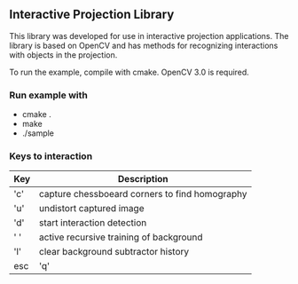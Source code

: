 ## Interactive Projection Library
This library was developed for use in interactive projection applications. The library is based on OpenCV and has methods for recognizing interactions with objects in the projection.

To run the example, compile with cmake.
OpenCV 3.0 is required.
### Run example with
 * cmake .
 * make
 * ./sample
 
### Keys to interaction

Key           | Description
------------- | -----------------------------------------------
    'c'       | capture chessboeard corners to find homography
    'u'       | undistort captured image
    'd'       | start interaction detection
    ' '       | active recursive training of background
    'l'       | clear background subtractor history
  esc|'q'     | quit application

